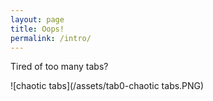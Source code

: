 ```yaml
---
layout: page
title: Oops!
permalink: /intro/
---
```


Tired of too many tabs?

![chaotic tabs](/assets/tab0-chaotic tabs.PNG)
